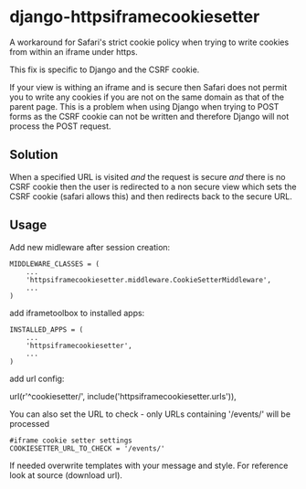 django-httpsiframecookiesetter
==============================

A workaround for Safari's strict cookie policy when trying to write cookies from within an iframe under https.

This fix is specific to Django and the CSRF cookie.

If your view is withing an iframe and is secure then Safari does not permit you to write any cookies if you are not on the same domain as that of the parent page. This is a problem when using Django when trying to POST forms as the CSRF cookie can not be written and therefore Django will not process the POST request.

Solution
-----

When a specified URL is visited _and_ the request is secure _and_ there is no CSRF cookie then the user is redirected to a non secure view which sets the CSRF cookie (safari allows this) and then redirects back to the secure URL.

Usage
-----
Add new midleware after session creation:

    MIDDLEWARE_CLASSES = (
        ...
        'httpsiframecookiesetter.middleware.CookieSetterMiddleware',
        ...
    )

add iframetoolbox to installed apps:

    INSTALLED_APPS = (
        ...
        'httpsiframecookiesetter',
        ...
    )

add url config:

url(r'^cookiesetter/', include('httpsiframecookiesetter.urls')),


You can also set the URL to check - only URLs containing '/events/' will be processed

    #iframe cookie setter settings
    COOKIESETTER_URL_TO_CHECK = '/events/'

If needed overwrite templates with your message and style. For reference look at source (download url).